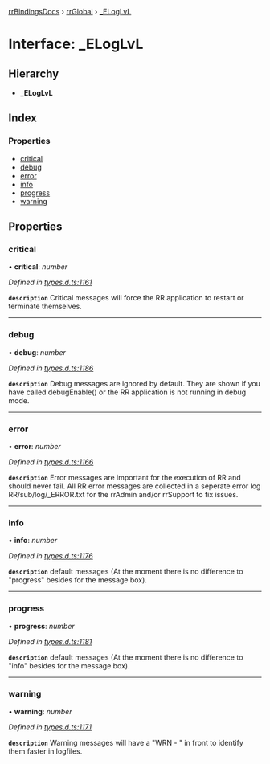 [rrBindingsDocs](../README.md) › [rrGlobal](../modules/rrglobal.md) › [_ELogLvL](rrglobal._eloglvl.md)

# Interface: _ELogLvL

## Hierarchy

* **_ELogLvL**

## Index

### Properties

* [critical](rrglobal._eloglvl.md#critical)
* [debug](rrglobal._eloglvl.md#debug)
* [error](rrglobal._eloglvl.md#error)
* [info](rrglobal._eloglvl.md#info)
* [progress](rrglobal._eloglvl.md#progress)
* [warning](rrglobal._eloglvl.md#warning)

## Properties

###  critical

• **critical**: *number*

*Defined in [types.d.ts:1161](https://github.com/Novalis15/RoyalRender-OpenExtensions/blob/f77b7d8/rrNodeJS_rrBindings/nodeJS/win64/v6/types.d.ts#L1161)*

**`description`** Critical messages will force the RR application to restart or terminate themselves.

___

###  debug

• **debug**: *number*

*Defined in [types.d.ts:1186](https://github.com/Novalis15/RoyalRender-OpenExtensions/blob/f77b7d8/rrNodeJS_rrBindings/nodeJS/win64/v6/types.d.ts#L1186)*

**`description`** Debug messages are ignored by default. They are shown if you have called debugEnable() or the RR application is not running in debug mode.

___

###  error

• **error**: *number*

*Defined in [types.d.ts:1166](https://github.com/Novalis15/RoyalRender-OpenExtensions/blob/f77b7d8/rrNodeJS_rrBindings/nodeJS/win64/v6/types.d.ts#L1166)*

**`description`** Error messages are important for the execution of RR and should never fail. All RR error messages are collected in a seperate error log RR/sub/log/_ERROR.txt for the rrAdmin and/or rrSupport to fix issues.

___

###  info

• **info**: *number*

*Defined in [types.d.ts:1176](https://github.com/Novalis15/RoyalRender-OpenExtensions/blob/f77b7d8/rrNodeJS_rrBindings/nodeJS/win64/v6/types.d.ts#L1176)*

**`description`** default messages (At the moment there is no difference to "progress" besides for the message box).

___

###  progress

• **progress**: *number*

*Defined in [types.d.ts:1181](https://github.com/Novalis15/RoyalRender-OpenExtensions/blob/f77b7d8/rrNodeJS_rrBindings/nodeJS/win64/v6/types.d.ts#L1181)*

**`description`** default messages (At the moment there is no difference to "info" besides for the message box).

___

###  warning

• **warning**: *number*

*Defined in [types.d.ts:1171](https://github.com/Novalis15/RoyalRender-OpenExtensions/blob/f77b7d8/rrNodeJS_rrBindings/nodeJS/win64/v6/types.d.ts#L1171)*

**`description`** Warning messages will have a "WRN - " in front to identify them faster in logfiles.
